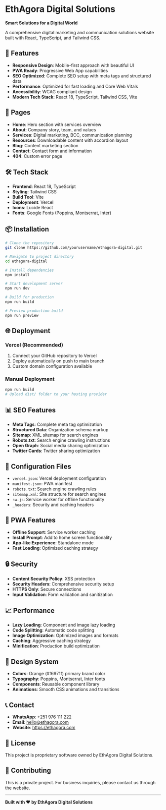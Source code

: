 # EthAgora Digital Solutions

**Smart Solutions for a Digital World**

A comprehensive digital marketing and communication solutions website built with React, TypeScript, and Tailwind CSS.

## 🚀 Features

- **Responsive Design**: Mobile-first approach with beautiful UI
- **PWA Ready**: Progressive Web App capabilities
- **SEO Optimized**: Complete SEO setup with meta tags and structured data
- **Performance**: Optimized for fast loading and Core Web Vitals
- **Accessibility**: WCAG compliant design
- **Modern Tech Stack**: React 18, TypeScript, Tailwind CSS, Vite

## 📱 Pages

- **Home**: Hero section with services overview
- **About**: Company story, team, and values
- **Services**: Digital marketing, BCC, communication planning
- **Resources**: Downloadable content with accordion layout
- **Blog**: Content marketing section
- **Contact**: Contact form and information
- **404**: Custom error page

## 🛠️ Tech Stack

- **Frontend**: React 18, TypeScript
- **Styling**: Tailwind CSS
- **Build Tool**: Vite
- **Deployment**: Vercel
- **Icons**: Lucide React
- **Fonts**: Google Fonts (Poppins, Montserrat, Inter)

## 📦 Installation

```bash
# Clone the repository
git clone https://github.com/yourusername/ethagora-digital.git

# Navigate to project directory
cd ethagora-digital

# Install dependencies
npm install

# Start development server
npm run dev

# Build for production
npm run build

# Preview production build
npm run preview
```

## 🌐 Deployment

### Vercel (Recommended)

1. Connect your GitHub repository to Vercel
2. Deploy automatically on push to main branch
3. Custom domain configuration available

### Manual Deployment

```bash
npm run build
# Upload dist/ folder to your hosting provider
```

## 📊 SEO Features

- **Meta Tags**: Complete meta tag optimization
- **Structured Data**: Organization schema markup
- **Sitemap**: XML sitemap for search engines
- **Robots.txt**: Search engine crawling instructions
- **Open Graph**: Social media sharing optimization
- **Twitter Cards**: Twitter sharing optimization

## 🔧 Configuration Files

- `vercel.json`: Vercel deployment configuration
- `manifest.json`: PWA manifest
- `robots.txt`: Search engine crawling rules
- `sitemap.xml`: Site structure for search engines
- `sw.js`: Service worker for offline functionality
- `_headers`: Security and caching headers

## 📱 PWA Features

- **Offline Support**: Service worker caching
- **Install Prompt**: Add to home screen functionality
- **App-like Experience**: Standalone mode
- **Fast Loading**: Optimized caching strategy

## 🔒 Security

- **Content Security Policy**: XSS protection
- **Security Headers**: Comprehensive security setup
- **HTTPS Only**: Secure connections
- **Input Validation**: Form validation and sanitization

## 📈 Performance

- **Lazy Loading**: Component and image lazy loading
- **Code Splitting**: Automatic code splitting
- **Image Optimization**: Optimized images and formats
- **Caching**: Aggressive caching strategy
- **Minification**: Production build optimization

## 🎨 Design System

- **Colors**: Orange (#f6971f) primary brand color
- **Typography**: Poppins, Montserrat, Inter fonts
- **Components**: Reusable component library
- **Animations**: Smooth CSS animations and transitions

## 📞 Contact

- **WhatsApp**: +251 976 111 222
- **Email**: hello@ethagora.com
- **Website**: https://ethagora.com

## 📄 License

This project is proprietary software owned by EthAgora Digital Solutions.

## 🤝 Contributing

This is a private project. For business inquiries, please contact us through the website.

---

**Built with ❤️ by EthAgora Digital Solutions**
